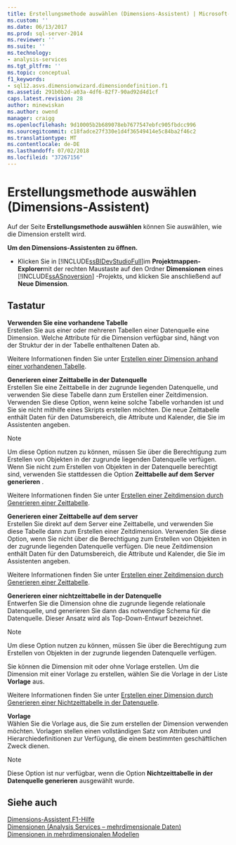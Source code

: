 ```yaml
---
title: Erstellungsmethode auswählen (Dimensions-Assistent) | Microsoft-Dokumentation
ms.custom: ''
ms.date: 06/13/2017
ms.prod: sql-server-2014
ms.reviewer: ''
ms.suite: ''
ms.technology:
- analysis-services
ms.tgt_pltfrm: ''
ms.topic: conceptual
f1_keywords:
- sql12.asvs.dimensionwizard.dimensiondefinition.f1
ms.assetid: 291b0b2d-a03a-4df6-82f7-90ad92d4d1cf
caps.latest.revision: 28
author: minewiskan
ms.author: owend
manager: craigg
ms.openlocfilehash: 9d10005b2b689078eb7677547ebfc905fbdcc996
ms.sourcegitcommit: c18fadce27f330e1d4f36549414e5c84ba2f46c2
ms.translationtype: MT
ms.contentlocale: de-DE
ms.lasthandoff: 07/02/2018
ms.locfileid: "37267156"
---
```

# <a name="select-creation-method-dimension-wizard"></a>Erstellungsmethode auswählen (Dimensions-Assistent)
  Auf der Seite **Erstellungsmethode auswählen** können Sie auswählen, wie die Dimension erstellt wird.  
  
 **Um den Dimensions-Assistenten zu öffnen.**  
  
-   Klicken Sie in [!INCLUDE[ssBIDevStudioFull](../includes/ssbidevstudiofull-md.md)]im **Projektmappen-Explorer**mit der rechten Maustaste auf den Ordner **Dimensionen** eines [!INCLUDE[ssASnoversion](../includes/ssasnoversion-md.md)] -Projekts, und klicken Sie anschließend auf **Neue Dimension**.  
  
## <a name="options"></a>Tastatur  
 **Verwenden Sie eine vorhandene Tabelle**  
 Erstellen Sie aus einer oder mehreren Tabellen einer Datenquelle eine Dimension. Welche Attribute für die Dimension verfügbar sind, hängt von der Struktur der in der Tabelle enthaltenen Daten ab.  
  
 Weitere Informationen finden Sie unter [Erstellen einer Dimension anhand einer vorhandenen Tabelle](multidimensional-models/create-a-dimension-by-using-an-existing-table.md).  
  
 **Generieren einer Zeittabelle in der Datenquelle**  
 Erstellen Sie eine Zeittabelle in der zugrunde liegenden Datenquelle, und verwenden Sie diese Tabelle dann zum Erstellen einer Zeitdimension. Verwenden Sie diese Option, wenn keine solche Tabelle vorhanden ist und Sie sie nicht mithilfe eines Skripts erstellen möchten. Die neue Zeittabelle enthält Daten für den Datumsbereich, die Attribute und Kalender, die Sie im Assistenten angeben.  
  
> [!NOTE]  
>  Um diese Option nutzen zu können, müssen Sie über die Berechtigung zum Erstellen von Objekten in der zugrunde liegenden Datenquelle verfügen. Wenn Sie nicht zum Erstellen von Objekten in der Datenquelle berechtigt sind, verwenden Sie stattdessen die Option **Zeittabelle auf dem Server generieren** .  
  
 Weitere Informationen finden Sie unter [Erstellen einer Zeitdimension durch Generieren einer Zeittabelle](multidimensional-models/create-a-time-dimension-by-generating-a-time-table.md).  
  
 **Generieren einer Zeittabelle auf dem server**  
 Erstellen Sie direkt auf dem Server eine Zeittabelle, und verwenden Sie diese Tabelle dann zum Erstellen einer Zeitdimension. Verwenden Sie diese Option, wenn Sie nicht über die Berechtigung zum Erstellen von Objekten in der zugrunde liegenden Datenquelle verfügen. Die neue Zeitdimension enthält Daten für den Datumsbereich, die Attribute und Kalender, die Sie im Assistenten angeben.  
  
 Weitere Informationen finden Sie unter [Erstellen einer Zeitdimension durch Generieren einer Zeittabelle](multidimensional-models/create-a-time-dimension-by-generating-a-time-table.md).  
  
 **Generieren einer nichtzeittabelle in der Datenquelle**  
 Entwerfen Sie die Dimension ohne die zugrunde liegende relationale Datenquelle, und generieren Sie dann das notwendige Schema für die Datenquelle. Dieser Ansatz wird als Top-Down-Entwurf bezeichnet.  
  
> [!NOTE]  
>  Um diese Option nutzen zu können, müssen Sie über die Berechtigung zum Erstellen von Objekten in der zugrunde liegenden Datenquelle verfügen.  
  
 Sie können die Dimension mit oder ohne Vorlage erstellen. Um die Dimension mit einer Vorlage zu erstellen, wählen Sie die Vorlage in der Liste **Vorlage** aus.  
  
 Weitere Informationen finden Sie unter [Erstellen einer Dimension durch Generieren einer Nichtzeittabelle in der Datenquelle](multidimensional-models/create-a-dimension-by-generating-a-non-time-table-in-the-data-source.md).  
  
 **Vorlage**  
 Wählen Sie die Vorlage aus, die Sie zum erstellen der Dimension verwenden möchten. Vorlagen stellen einen vollständigen Satz von Attributen und Hierarchiedefinitionen zur Verfügung, die einem bestimmten geschäftlichen Zweck dienen.  
  
> [!NOTE]  
>  Diese Option ist nur verfügbar, wenn die Option **Nichtzeittabelle in der Datenquelle generieren** ausgewählt wurde.  
  
## <a name="see-also"></a>Siehe auch  
 [Dimensions-Assistent F1-Hilfe](dimension-wizard-f1-help.md)   
 [Dimensionen &#40;Analysis Services – mehrdimensionale Daten&#41;](multidimensional-models-olap-logical-dimension-objects/dimensions-analysis-services-multidimensional-data.md)   
 [Dimensionen in mehrdimensionalen Modellen](multidimensional-models/dimensions-in-multidimensional-models.md)  
  
  
